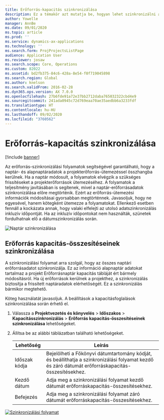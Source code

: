 ```yaml
---
title: Erőforrás-kapacitás szinkronizálása
description: Ez a témakör azt mutatja be, hogyan lehet szinkronizálni az erőforrás kapacitását a naptárak és a projektek között.
author: Yowelle
manager: AnnBe
ms.date: 09/01/2020
ms.topic: article
ms.prod: ''
ms.service: dynamics-ax-applications
ms.technology: ''
ms.search.form: ProjProjectsListPage
audience: Application User
ms.reviewer: josaw
ms.search.scope: Core, Operations
ms.custom: 82022
ms.assetid: bd2fb375-84c6-428a-8e54-f0f719045898
ms.search.region: Global
ms.author: knelson
ms.search.validFrom: 2016-02-28
ms.dyn365.ops.version: AX 7.0.0
ms.openlocfilehash: 27b6fde91a72e37bb2712daba765032322cbd4e9
ms.sourcegitcommit: 241ada0945c72d769eaa70ae35aedbb6a3233fdf
ms.translationtype: HT
ms.contentlocale: hu-HU
ms.lasthandoff: 09/02/2020
ms.locfileid: "3760562"
---
```

# <a name="synchronize-resource-capacity"></a>Erőforrás-kapacitás szinkronizálása

[!include [banner](../includes/banner.md)]

Az erőforrás-szinkronizálási folyamatok segítségével garantálható, hogy a naptár- és alapnaptáradatok a projekterőforrás-ütemezéssel összhangba kerülnek. Ha a naptár módosult, a folyamatok elvégzik a szükséges frissítéseket a projekterőforrások ütemezéséhez. A folyamatok a teljesítmény javításában is segítenek, mivel a naptár-erőforrásadatok szinkronizálása előre megtörténik. Ezért az erőforrás-ütemezési információk módosításai gyorsabban megtörténnek. Javasoljuk, hogy ne egyesével, hanem kötegként ütemezze a folyamatokat. Ellenkező esetben fennáll a kockázata annak, hogy valaki elfelejti az utolsó adatszinkronizálás inkluzív időpontját. Ha az inkluzív időpontokat nem használták, szünetek fordulhatnak elő a dátumszinkronizálás során.

![Naptár szinkronizálása](./media/projectresourcing04-1024x471.jpg)

## <a name="synchronize-resource-capacity-roll-ups"></a>Erőforrás kapacitás-összesítéseinek szinkronizálása

A szinkronizálási folyamat arra szolgál, hogy az összes naptári erőforrásadatot szinkronizálja. Ez az információ alapnaptár adatokat tartalmaz a projekt Erőforrásnaptár kapacitás tábláját ért bármely módosításról. Ha új erőforrások kerülnek a projekthez, a szinkronizálás biztosítja a frissített naptáradatok elérhetőségét. Ez a szinkronizálás bármikor megtehető.

Köteg használatát javasoljuk. A beállítások a kapacitásfoglalások szinkronizálása során érhető el.

1. Válassza a **Projektvezetés és könyvelés** &gt; **Időszakos** &gt; **Kapacitásszinkronizálás** &gt; **Erőforrás kapacitás-összesítéseinek szinkronizálása** lehetőségeket.
2. Állítsa be az alábbi táblázatban található lehetőségeket.

    | Lehetőség      | Leírás |
    |-------------|-------------|
    | Időszak kódja | Bejelölheti a Főkönyvi dátumtartomány kódját, és beállíthatja a szinkronizálási folyamat kezdő és záró dátumát erőforráskapacitás-összesítésekhez. |
    | Kezdő dátum  | Adja meg a szinkronizálási folyamat kezdő dátumát erőforráskapacitás-összesítésekhez. |
    | Befejezés    | Adja meg a szinkronizálási folyamat záró dátumát erőforráskapacitás-összesítésekhez. |

[![Szinkronizálási folyamat](./media/projectresourcing09.jpg)](./media/projectresourcing09.jpg)
